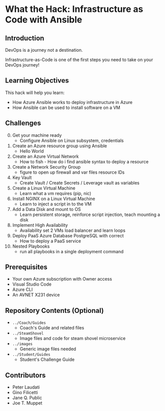 # What the Hack:  Infrastructure as Code with Ansible
## Introduction
DevOps is a journey not a destination. 

Infrastructure-as-Code is one of the first steps you need to take on your DevOps journey!

## Learning Objectives
This hack will help you learn:
- How Azure Ansible works to deploy infrastructure in Azure
- How Ansible can be used to install software on a VM

## Challenges
0. Get your machine ready 
   - Configure Ansible on Linux subsystem, credentials
1. Create an Azure resource group using Ansible
   - Hello World 
1. Create an Azure Virtual Network
   - How to fish - How do i find ansible syntax to deploy a resource
1. Create a Network Security Group
   - figure to open up firewall and var files  resource IDs
1. Key Vault 
   - Create Vault / Create Secrets / Leverage vault as variables
1. Create a Linux Virtual Machine
   - Learn what a vm requires (pip, nic)
1. Install NGINX on a Linux Virtual Machine
   - Learn to inject a script in to the VM
1. Add a Data Disk and mount to OS
   - Learn persistent storage, reinforce script injection, teach mounting a disk 
1. Implement High Availability
   - Availability set 2 VMs load balancer and learn loops
1. Deploy PaaS Azure Database PostgreSQL with correct 
   - How to deploy a PaaS service
1. Nested Playbooks
   - run all playbooks in a single deployment command

## Prerequisites
- Your own Azure subscription with Owner access
- Visual Studio Code
- Azure CLI
- An AVNET X231 device

## Repository Contents (Optional)
- `../Coach/Guides`
  - Coach's Guide and related files
- `../SteamShovel`
  - Image files and code for steam shovel microservice
- `../images`
  - Generic image files needed
- `../Student/Guides`
  - Student's Challenge Guide

## Contributors
- Peter Laudati
- Gino Filicetti
- Jane Q. Public
- Joe T. Muppet

